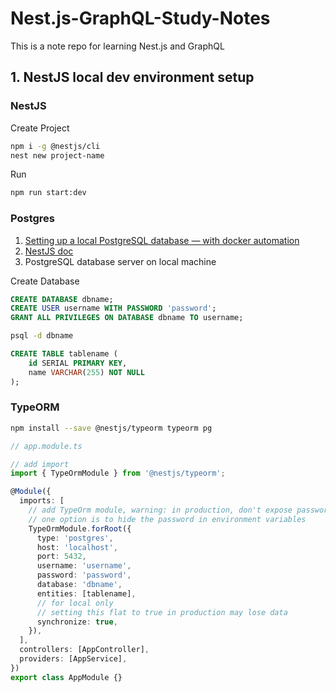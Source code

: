 # Nest.js-GraphQL-Study-Notes
This is a note repo for learning Nest.js and GraphQL

## 1. NestJS local dev environment setup
### NestJS
Create Project
```bash
npm i -g @nestjs/cli
nest new project-name
```

Run
```bash
npm run start:dev
```

### Postgres
1. [Setting up a local PostgreSQL database — with docker automation](https://medium.com/@gausmann.simon/nestjs-typeorm-and-postgresql-full-example-development-and-project-setup-working-with-database-c1a2b1b11b8f)
2. [NestJS doc](https://docs.nestjs.com/techniques/configuration)
3. PostgreSQL database server on local machine
   
Create Database
```sql
CREATE DATABASE dbname;
CREATE USER username WITH PASSWORD 'password';
GRANT ALL PRIVILEGES ON DATABASE dbname TO username;
```
```bash
psql -d dbname
```
```sql
CREATE TABLE tablename (
    id SERIAL PRIMARY KEY,
    name VARCHAR(255) NOT NULL
);
```

### TypeORM
```bash
npm install --save @nestjs/typeorm typeorm pg
```
```typescript
// app.module.ts

// add import
import { TypeOrmModule } from '@nestjs/typeorm';

@Module({
  imports: [
	// add TypeOrm module, warning: in production, don't expose password
	// one option is to hide the password in environment variables
    TypeOrmModule.forRoot({
      type: 'postgres',
      host: 'localhost',
      port: 5432,
      username: 'username',
      password: 'password',
      database: 'dbname',
      entities: [tablename],
	  // for local only
	  // setting this flat to true in production may lose data
      synchronize: true,
    }),
  ],
  controllers: [AppController],
  providers: [AppService],
})
export class AppModule {}
```
